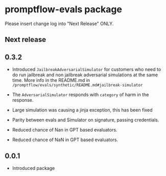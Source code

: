 # promptflow-evals package

Please insert change log into "Next Release" ONLY.

## Next release

## 0.3.2

- Introduced `JailbreakAdversarialSimulator` for customers who need to do run jailbreak and non jailbreak adversarial simulations at the same time. More info in the README.md in `/promptflow/evals/synthetic/README.md#jailbreak-simulator`

- The `AdversarialSimulator` responds with `category` of harm in the response.

- Large simulation was causing a jinja exception, this has been fixed

- Parity between evals and Simulator on signature, passing credentials.

- Reduced chance of Nan in GPT based evaluators.
- Reduced chance of NaN in GPT based evaluators.

## 0.0.1
- Introduced package

